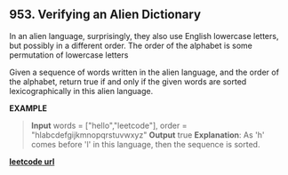 ## 953. Verifying an Alien Dictionary

In an alien language, surprisingly, they also use English lowercase letters, but possibly in a different order. The order of the alphabet is some permutation of lowercase letters

Given a sequence of words written in the alien language, and the order of the alphabet, return true if and only if the given words are sorted lexicographically in this alien language.

**EXAMPLE**
>**Input** words = ["hello","leetcode"], order = "hlabcdefgijkmnopqrstuvwxyz"
>**Output** true
>**Explanation**: As 'h' comes before 'l' in this language, then the sequence is sorted.

**[leetcode url](https://leetcode.com/problems/verifying-an-alien-dictionary/description/)**

